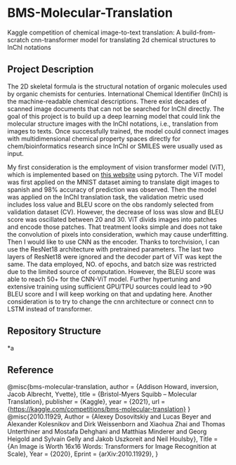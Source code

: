 # BMS-Molecular-Translation
Kaggle competition of chemical image-to-text translation: A build-from-scratch cnn-transformer model for translating 2d chemical structures to InChI notations
## Project Description
The 2D skeletal formula is the structural notation of organic molecules used by organic chemists for centuries. International Chemical Identifier (InChI) is the machine-readable chemical descriptions. There exist decades of scanned image documents that can not be searched for InChI directly. The goal of this project is to build up a deep learning model that could link the molecular structure images with the InChI notations, i.e., translation from images to texts. Once successfully trained, the model could connect images with multidimensional chemical property spaces directly for chem/bioinformatics research since InChI or SMILES were usually used as input.

My first consideration is the employment of vision transformer model (ViT), which is implemented based on [this website](https://nlp.seas.harvard.edu/2018/04/03/attention.html) using pytorch. The ViT model was first applied on the MNIST dataset aiming to translate digit images to spanish and 98% accuracy of prediction was observed. Then the model was applied on the InChI translation task, the validation metric used includes loss value and BLEU score on the obs randomly selected from validation dataset (CV). However, the decrease of loss was slow and BLEU score was oscillated between 20 and 30. ViT divids images into patches and encode those patches. That treatment looks simple and does not take the convolution of pixels into consideration, wwhich may cause underfitting.
Then I would like to use CNN as the encoder. Thanks to torchvision, I can use the ResNet18 architecture with pretrained parameters. The last two layers of ResNet18 were ignored and the decoder part of ViT was kept the same. The data employed, NO. of epochs, and batch size was restricted due to the limited source of computation. However, the BLEU score was able to reach 50+ for the CNN-ViT model.
Further hypertuning and extensive training using sufficient GPU/TPU sources could lead to >90 BLEU score and I will keep working on that and updating here. Another consideration is to try to change the cnn architecture or connect cnn to LSTM instead of transformer.
## Repository Structure
*a
## Reference
@misc{bms-molecular-translation,
    author = {Addison Howard, inversion, Jacob Albrecht, Yvette},
    title = {Bristol-Myers Squibb – Molecular Translation},
    publisher = {Kaggle},
    year = {2021},
    url = {https://kaggle.com/competitions/bms-molecular-translation}
}
@misc{2010.11929,
Author = {Alexey Dosovitskiy and Lucas Beyer and Alexander Kolesnikov and Dirk Weissenborn and Xiaohua Zhai and Thomas Unterthiner and Mostafa Dehghani and Matthias Minderer and Georg Heigold and Sylvain Gelly and Jakob Uszkoreit and Neil Houlsby},
Title = {An Image is Worth 16x16 Words: Transformers for Image Recognition at Scale},
Year = {2020},
Eprint = {arXiv:2010.11929},
}
